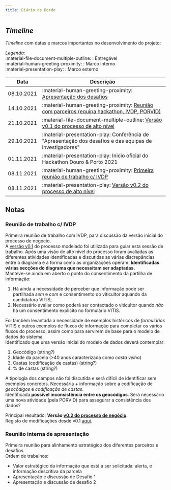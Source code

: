```yaml
---
title: Diário de Bordo
---
```


## _Timeline_

_Timeline_ com datas e marcos importantes no desenvolvimento do projeto:

_Legenda:_  
:material-file-document-multiple-outline: : Entregável  
:material-human-greeting-proximity: : Marco interno  
:material-presentation-play: : Marco externo  


| Data       | Descrição                                                                            |
|:----------:|--------------------------------------------------------------------------------------|
| 08.10.2021 | :material-human-greeting-proximity: [Apresentação dos desafios](/#desafios)                                                  |
| 14.10.2021 | :material-human-greeting-proximity: [Reunião com parceiros (equipa hackathon, IVDP, PORVID)](#reuniao-interna-de-apresentacao)                     |
| 21.10.2021 | :material-file-document-multiple-outline: [Versão v0.1 do processo de alto nível](/processos/#v01-versao-inicial)                                   |
| 29.10.2021 | :material-presentation-play: Conferência de "Apresentação dos desafios e das equipas de investigadores" |
| 01.11.2021 | :material-presentation-play: Inicio oficial do Hackathon Douro & Porto 2021                             |
| 08.11.2021 | :material-human-greeting-proximity: [Primeira reunião de trabalho c/ IVDP](#reuniao-de-trabalho-c-ivdp)                                      |
| 08.11.2021 | :material-presentation-play: [Versão v0.2 do processo de alto nível](/processos/#v02-primeira-iteracao-c-ivdp)                                   |

## Notas

### Reunião de trabalho c/ IVDP

Primeira reunião de trabalho com IVDP, para discussão da versão inicial do processo de negócio.  
A [versão v0.1](/processos/#v01-versao-inicial) do processo modelado foi utilizada para guiar esta sessão de trabalho. Após uma visão de alto nível do processo foram avaliadas as diferentes atividades identificadas e discutidas as várias discrepâncias entre o diagrama e a forma como as organizações operam. **Identificadas várias secções do diagrama que necessitam ser adaptadas.**  
Manteve-se ainda em aberto o ponto do consentimento da partilha de informação: 

1. Há ainda a necessidade de perceber que informação pode ser partilhada _sem_ e _com_ e consentimento do viticultor aquando da candidatura VITIS; 
2. Necessário avaliar como poderá ser contactado o viticultor quando _não_ há um consentimento explicito no formulário VITIS.

Foi também levantada a necessidade de exemplos históricos de _formulários_ VITIS e outros exemplos de fluxos de informação para completar os vários fluxos do processo, assim como para servirem de base para o modelo de dados do sistema.  
Identificado que uma versão inicial do modelo de dados deverá contemplar:

1. Geocódigo (string?)
2. Idade da parcela (>40 anos caracterizada como _casta velha_)
3. Castas (codificação de castas) (string?)
4. % de castas (string?)

A tipologia dos campos não foi discutida e será difícil de identificar sem exemplos concretos. Necessária + informação sobre a codificação de _geocódigos_ e _codificação de castas_.  
Identificada **possível inconsistência entre os geocódigos**. Será necessário uma nova atividade (pela PORVID) para assegurar a consistência dos dados?  

Principal resultado: **Versão [v0.2 do processo de negócio](/processos/#v02-primeira-iteracao-c-ivdp)**.  
Registo de modificações desde v0.1 [aqui](/processos/#modificacoes).

### Reunião interna de apresentação

Primeira reunião para alinhamento estratégico dos diferentes parceiros e desafios.  
Ordem de trabalhos:

+ Valor estratégico da informação que está a ser solicitada: alerta, e informação descritiva da parcela
+ Apresentação e discussão de Desafio 1
+ Apresentação e discussão de desafio 2
